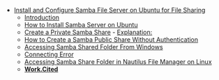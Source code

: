<!-- TOC -->

- [Install and Configure Samba File Server on Ubuntu for File Sharing](#install-and-configure-samba-file-server-on-ubuntu-for-file-sharing)
    - [Introduction](#introduction)
    - [How to Install Samba Server on Ubuntu](#how-to-install-samba-server-on-ubuntu)
    - [Create a Private Samba Share](#create-a-private-samba-share)
            - [Explanation:](#explanation)
    - [How to Create a Samba Public Share Without Authentication](#how-to-create-a-samba-public-share-without-authentication)
    - [Accessing Samba Shared Folder From Windows](#accessing-samba-shared-folder-from-windows)
    - [Connecting Error](#connecting-error)
    - [Accessing Samba Share Folder in Nautilus File Manager on Linux](#accessing-samba-share-folder-in-nautilus-file-manager-on-linux)
    - [__Work.Cited__](#__workcited__)

<!-- /TOC -->